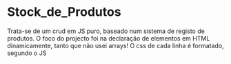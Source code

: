 # Stock_de_Produtos
Trata-se de um crud em JS puro, baseado num sistema de registo de produtos.
O foco do projecto foi na declaração de elementos em HTML dinamicamente, tanto que não usei arrays!
O css de cada linha é formatado, segundo o JS
